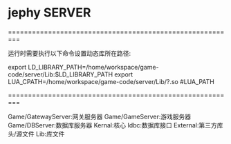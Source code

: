 ﻿# jephy  SERVER
=========================================================

运行时需要执行以下命令设置动态库所在路径:

export LD_LIBRARY_PATH=/home/workspace/game-code/server/Lib:$LD_LIBRARY_PATH
export LUA_CPATH=/home/workspace/game-code/server/Lib/?.so
#LUA_PATH

=========================================================

Game/GatewayServer:网关服务器
Game/GameServer:游戏服务器
Game/DBServer:数据库服务器
Kernal:核心
Idbc:数据库接口
External:第三方库头/源文件
Lib:库文件
